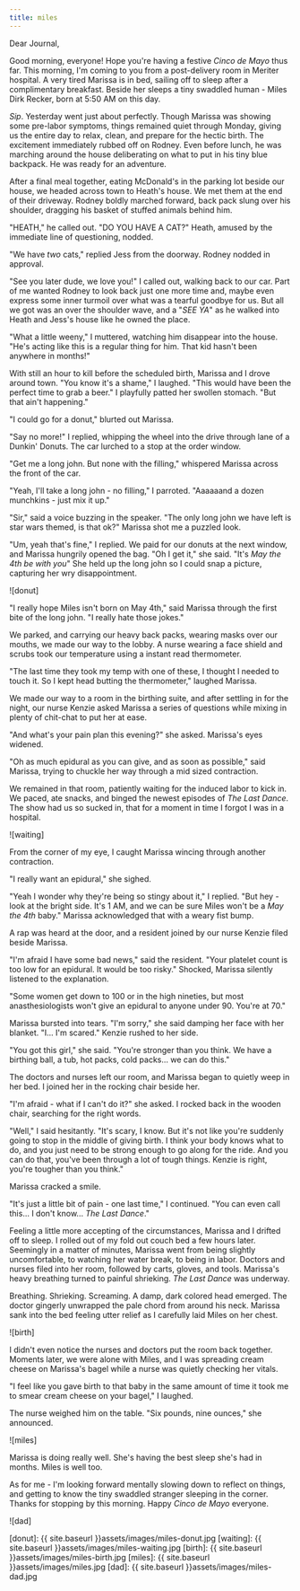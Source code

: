 ```yaml
---
title: miles
---
```


Dear Journal,

Good morning, everyone!  Hope you're having a festive _Cinco de Mayo_
thus far.  This morning, I'm coming to you from a post-delivery room
in Meriter hospital.  A very tired Marissa is in bed, sailing off to
sleep after a complimentary breakfast.  Beside her sleeps a tiny
swaddled human - Miles Dirk Recker, born at 5:50 AM on this day.

_Sip_.  Yesterday went just about perfectly.  Though Marissa was
showing some pre-labor symptoms, things remained quiet through Monday,
giving us the entire day to relax, clean, and prepare for the hectic
birth.  The excitement immediately rubbed off on Rodney.  Even before
lunch, he was marching around the house deliberating on what to put in
his tiny blue backpack.  He was ready for an adventure.

After a final meal together, eating McDonald's in the parking lot
beside our house, we headed across town to Heath's house.  We met them
at the end of their driveway.  Rodney boldly marched forward, back
pack slung over his shoulder, dragging his basket of stuffed animals
behind him.

"HEATH," he called out.  "DO YOU HAVE A CAT?"  Heath, amused by the
immediate line of questioning, nodded.

"We have _two_ cats," replied Jess from the doorway.  Rodney nodded in
approval.

"See you later dude, we love you!" I called out, walking back to our
car.  Part of me wanted Rodney to look back just one more time and,
maybe even express some inner turmoil over what was a tearful goodbye
for us.  But all we got was an over the shoulder wave, and a "_SEE
YA_" as he walked into Heath and Jess's house like he owned the place.

"What a little weeny," I muttered, watching him disappear into the
house.  "He's acting like this is a regular thing for him.  That kid
hasn't been anywhere in months!"

With still an hour to kill before the scheduled birth, Marissa and I
drove around town.  "You know it's a shame," I laughed.  "This would
have been the perfect time to grab a beer."  I playfully patted her
swollen stomach.  "But that ain't happening."

"I could go for a donut," blurted out Marissa.

"Say no more!" I replied, whipping the wheel into the drive through
lane of a Dunkin' Donuts.  The car lurched to a stop at the order
window.

"Get me a long john.  But none with the filling," whispered Marissa
across the front of the car.

"Yeah, I'll take a long john - no filling," I parroted.  "Aaaaaand a
dozen munchkins - just mix it up."

"Sir," said a voice buzzing in the speaker.  "The only long john we
have left is star wars themed, is that ok?"  Marissa shot me a puzzled
look.

"Um, yeah that's fine," I replied.  We paid for our donuts at the next
window, and Marissa hungrily opened the bag.  "Oh I get it," she said.
"It's _May the 4th be with you_" She held up the long john so I could
snap a picture, capturing her wry disappointment.

![donut]

"I really hope Miles isn't born on May 4th," said Marissa through the
first bite of the long john.  "I really hate those jokes."

We parked, and carrying our heavy back packs, wearing masks over our
mouths, we made our way to the lobby.  A nurse wearing a face shield
and scrubs took our temperature using a instant read thermometer.

"The last time they took my temp with one of these, I thought I needed
to touch it.  So I kept head butting the thermometer," laughed
Marissa.

We made our way to a room in the birthing suite, and after settling
in for the night, our nurse Kenzie asked Marissa a series of questions
while mixing in plenty of chit-chat to put her at ease.

"And what's your pain plan this evening?" she asked.  Marissa's eyes
widened.

"Oh as much epidural as you can give, and as soon as possible," said
Marissa, trying to chuckle her way through a mid sized contraction.

We remained in that room, patiently waiting for the induced labor to
kick in.  We paced, ate snacks, and binged the newest episodes of _The
Last Dance_.  The show had us so sucked in, that for a moment in time
I forgot I was in a hospital.

![waiting]

From the corner of my eye, I caught Marissa wincing through another
contraction.

"I really want an epidural," she sighed.

"Yeah I wonder why they're being so stingy about it," I replied.  "But
hey - look at the bright side.  It's 1 AM, and we can be sure Miles
won't be a _May the 4th_ baby."  Marissa acknowledged that with a
weary fist bump.

A rap was heard at the door, and a resident joined by our nurse Kenzie
filed beside Marissa.

"I'm afraid I have some bad news," said the resident.  "Your platelet
count is too low for an epidural.  It would be too risky."  Shocked,
Marissa silently listened to the explanation.

"Some women get down to 100 or in the high nineties, but most
anasthesiologists won't give an epidural to anyone under 90.  You're
at 70."

Marissa bursted into tears.  "I'm sorry," she said damping her face
with her blanket.  "I... I'm scared."  Kenzie rushed to her side.

"You got this girl," she said.  "You're stronger than you think.  We
have a birthing ball, a tub, hot packs, cold packs... we can do this."

The doctors and nurses left our room, and Marissa began to quietly
weep in her bed.  I joined her in the rocking chair beside her.

"I'm afraid - what if I can't do it?" she asked.  I rocked back in the
wooden chair, searching for the right words.

"Well," I said hesitantly.  "It's scary, I know.  But it's not like
you're suddenly going to stop in the middle of giving birth.  I think
your body knows what to do, and you just need to be strong enough to
go along for the ride.  And you can do that, you've been through a lot
of tough things.  Kenzie is right, you're tougher than you think."

Marissa cracked a smile.

"It's just a little bit of pain - one last time," I continued.  "You
can even call this... I don't know... _The Last Dance_."

Feeling a little more accepting of the circumstances, Marissa and I
drifted off to sleep.  I rolled out of my fold out couch bed a few
hours later.  Seemingly in a matter of minutes, Marissa went from
being slightly uncomfortable, to watching her water break, to being in
labor.  Doctors and nurses filed into her room, followed by carts,
gloves, and tools.  Marissa's heavy breathing turned to painful
shrieking.  _The Last Dance_ was underway.

Breathing. Shrieking.  Screaming.  A damp, dark colored head emerged.
The doctor gingerly unwrapped the pale chord from around his neck.
Marissa sank into the bed feeling utter relief as I carefully laid
Miles on her chest.

![birth]

I didn't even notice the nurses and doctors put the room back
together.  Moments later, we were alone with Miles, and I was
spreading cream cheese on Marissa's bagel while a nurse was quietly
checking her vitals.

"I feel like you gave birth to that baby in the same amount of time it
took me to smear cream cheese on your bagel," I laughed.

The nurse weighed him on the table.  "Six pounds, nine ounces," she
announced.

![miles]

Marissa is doing really well.  She's having the best sleep she's had
in months.  Miles is well too.

As for me - I'm looking forward mentally slowing down to reflect on
things, and getting to know the tiny swaddled stranger sleeping in the
corner.  Thanks for stopping by this morning.  Happy _Cinco de Mayo_
everyone.

![dad]

[donut]: {{ site.baseurl }}assets/images/miles-donut.jpg
[waiting]: {{ site.baseurl }}assets/images/miles-waiting.jpg
[birth]: {{ site.baseurl }}assets/images/miles-birth.jpg
[miles]: {{ site.baseurl }}assets/images/miles.jpg
[dad]: {{ site.baseurl }}assets/images/miles-dad.jpg
